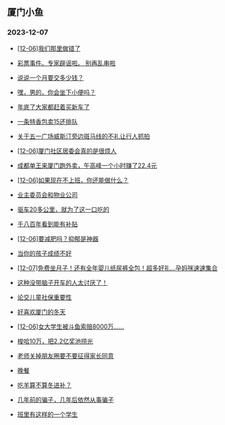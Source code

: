 ## 厦门小鱼 
### 2023-12-07

+ [[12-06]我们那里做错了](http://bbs.xmfish.com/read-htm-tid-18116530.html)

+ [彩票事件。专家辟谣啦。 别再乱串啦](http://bbs.xmfish.com/read-htm-tid-18116527.html)

+ [说说一个月要交多少钱？](http://bbs.xmfish.com/read-htm-tid-18116671.html)

+ [嘿，男的，你会坐下小便吗？](http://bbs.xmfish.com/read-htm-tid-18116532.html)

+ [年底了大家都赶着买新车了](http://bbs.xmfish.com/read-htm-tid-18116697.html)

+ [一条特香包卖15还排队](http://bbs.xmfish.com/read-htm-tid-18116739.html)

+ [关于五一广场威斯汀旁边斑马线的不礼让行人抓拍](http://bbs.xmfish.com/read-htm-tid-18116511.html)

+ [[12-06]厦门社区居委会真的是很烦人](http://bbs.xmfish.com/read-htm-tid-18116854.html)

+ [成都单王来厦门跑外卖，午高峰一个小时赚了22.4元](http://bbs.xmfish.com/read-htm-tid-18116780.html)

+ [[12-06]如果现在不上班，你还能做什么？](http://bbs.xmfish.com/read-htm-tid-18116783.html)

+ [业主委员会和物业公司](http://bbs.xmfish.com/read-htm-tid-18116696.html)

+ [驱车20多公里，就为了这一口吃的](http://bbs.xmfish.com/read-htm-tid-18116869.html)

+ [千八百年看到能有补贴](http://bbs.xmfish.com/read-htm-tid-18116741.html)

+ [[12-06]要减肥吗？抑郁是神器](http://bbs.xmfish.com/read-htm-tid-18116820.html)

+ [当你的孩子成绩不好](http://bbs.xmfish.com/read-htm-tid-18116940.html)

+ [[12-07]免费坐月子！还有全年婴儿纸尿裤全包！超多好礼…孕妈咪速速集合](http://bbs.xmfish.com/read-htm-tid-18117195.html)

+ [这种没带脑子开车的人太讨厌了！](http://bbs.xmfish.com/read-htm-tid-18116781.html)

+ [论交儿童社保重要性](http://bbs.xmfish.com/read-htm-tid-18116993.html)

+ [好喜欢厦门的冬天](http://bbs.xmfish.com/read-htm-tid-18116954.html)

+ [[12-06]女大学生被斗鱼索赔8000万……](http://bbs.xmfish.com/read-htm-tid-18116828.html)

+ [梭哈10万，把2.2亿奖池捞光](http://bbs.xmfish.com/read-htm-tid-18116989.html)

+ [老师关掉朋友圈要不要征得家长同意](http://bbs.xmfish.com/read-htm-tid-18116915.html)

+ [晚餐](http://bbs.xmfish.com/read-htm-tid-18116942.html)

+ [吃羊算不算冬进补？](http://bbs.xmfish.com/read-htm-tid-18116970.html)

+ [几年前的骗子，几年后依然从事骗子](http://bbs.xmfish.com/read-htm-tid-18117121.html)

+ [班里有这样的一个学生](http://bbs.xmfish.com/read-htm-tid-18117228.html)

